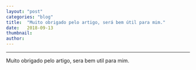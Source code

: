 ```yaml
---
layout:	"post"
categories:	"blog"
title:	"Muito obrigado pelo artigo, será bem útil para mim."
date:	2018-09-13
thumbnail:	
author:	
---
```


* * *

Muito obrigado pelo artigo, sera bem util para mim.

